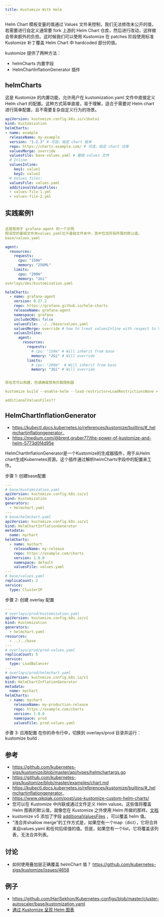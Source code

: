 ```yaml
---
title: Kustomize With Helm
---
```

Helm Chart 模板变量的值通过 Values 文件来控制，我们无法修改未公开的值，若需要进行自定义通常要 fork 上游的 Helm Chart 仓库，然后进行改动，这样做会带来额外的负担。这时候我们可以使用 Kustomize 在 patches 阶段使用标准 Kustomize 补丁覆盖 Helm Chart 中 hardcoded 部分的值。

kustomize 提供了两种方法：
- helmCharts 内置字段
- HelmChartInflationGenerator 插件

## helmCharts
这是 Kustomize 的内置功能，允许用户在 kustomization.yaml 文件中直接定义 Helm chart 的配置。这种方式简单直接，易于理解，适合于需要对 Helm chart 进行简单配置，且不需要复杂自定义行为的场景。

```yaml title: "base/kustomization.yaml"
apiVersion: kustomize.config.k8s.io/v1bata1
kind: Kustomization
helmCharts:
- name: example
  releaseName: my-example
  version: "1.2.3" # 可选，指定 chart 版本
  repo: https://charts.example.com/ # 可选，指定 chart 仓库
  valuesMerge: override
  valuesFile: base-values.yaml # 基础 values 文件
  # Inline
  valuesInline:
    key1: value1
    key2: value2
  # Values files:
  valuesFile: values.yaml
  additionalValuesFiles:
  - values-file-1.yml
  - values-file-2.yml
```


## 实践案例1

```yaml

这是我用于 grafana-agent 的一个示例
假设您的基础文件夹values.yaml位于基础文件夹中，其中包含所有所需的默认值。
base/values.yaml

agent:
  resources: 
    requests:
      cpu: "150m"
      memory: "256Mi"
    limits: 
      cpu: "200m"
      memory: "1Gi"
overlays/dev/kustomization.yaml

helmCharts:
  - name: grafana-agent
    version: 0.27.2
    repo: https://grafana.github.io/helm-charts
    releaseName: grafana-agent
    namespace: grafana
    includeCRDs: false
    valuesFile: ../../base/values.yaml
    valuesMerge: override # how to treat valuesInline with respect to Values. Legal values: ‘merge’, ‘override’, ‘replace’. Defaults to ‘override’.
    valuesInline:
      agent:
        resources: 
          requests:
            # cpu: "150m" # Will inherit from base
            memory: "2Gi" # Will override
          limits: 
            # cpu: "200m"  # Will inherit from base
            memory: "3Gi" # Will override


现在您可以构建，但请确保禁用负载限制器

kustomize build --enable-helm --load-restrictor=LoadRestrictionsNone > manifests.yaml

additionalValuesFiles??
```



## HelmChartInflationGenerator

- https://kubectl.docs.kubernetes.io/references/kustomize/builtins/#_helmchartinflationgenerator_
- https://medium.com/@brent.gruber77/the-power-of-kustomize-and-helm-5773d0f4d95e

HelmChartInflationGenerator是一个Kustomize的生成器插件，用于从Helm chart生成Kubernetes资源。这个插件通过解析helmCharts字段中的配置来工作。

步骤 1: 创建base配置
```yaml
---
# base/kustomization.yaml
apiVersion: kustomize.config.k8s.io/v1
kind: Kustomization
generators:
  - helmchart.yaml
---
# base/helmchart.yaml
apiVersion: kustomize.config.k8s.io/v1
kind: HelmChartInflationGenerator
metadata:
  name: mychart
helmCharts:
  - name: mychart
    releaseName: my-release
    repo: https://example.com/charts
    version: 1.0.0
    namespace: default
    valuesFile: values.yaml
---
# base/values.yaml
replicaCount: 2
service:
  type: ClusterIP
```
步骤 2: 创建 overlay 配置
```yaml
---
# overlays/prod/kustomization.yaml
apiVersion: kustomize.config.k8s.io/v1
kind: Kustomization
generators:
  - helmchart.yaml
resources:
  - ../../base
---
# overlays/prod/prod-values.yaml
replicaCount: 5
service:
  type: LoadBalancer
---
# overlays/prod/helmchart.yaml
apiVersion: kustomize.config.k8s.io/v1
kind: HelmChartInflationGenerator
metadata:
  name: mychart
helmCharts:
  - name: mychart
    releaseName: my-production-release
    repo: https://example.com/charts
    version: 1.0.0
    namespace: prod
    valuesFile: prod-values.yaml
```
步骤 3: 应用配置
在你的命令行中，切换到 overlays/prod 目录并运行：kustomize build .




## 参考

- https://github.com/kubernetes-sigs/kustomize/blob/master/api/types/helmchartargs.go
- https://github.com/kubernetes-sigs/kustomize/blob/master/examples/chart.md
- https://kubectl.docs.kubernetes.io/references/kustomize/builtins/#_helmchartinflationgenerator_
- https://www.qikqiak.com/post/use-kustomize-custom-helm-charts/
- 您可以在 Kustomize 中内联或通过文件定义 Helm valuse。这些值将覆盖 Helm 图表的默认值，就像您在 Kustomize 之外使用 Helm 所做的那样。[文档](https://kubectl.docs.kubernetes.io/references/kustomize/builtins/#_helmchartinflationgenerator_)
- kustomize v5 添加了字段 [additionalValuesFiles](https://stackoverflow.com/questions/76640403/kustomize-override-values-in-dependency-charts) ，可以覆盖 helm 值。
- “浅合并shallow merge”的工作方式是，如果您有一个map（dict），它将合并来自values.yaml 和任何后续值的值。但是，如果您有一个list，它将覆盖该列表，无法合并列表。

## 讨论
- 如何使用叠加层正确覆盖 helmChart 值？ https://github.com/kubernetes-sigs/kustomize/issues/4658
## 例子
- https://github.com/HariSekhon/Kubernetes-configs/blob/master/cluster-autoscaler/base/kustomization.yaml
- [通过 Kustomize 呈现 Helm 图表](https://cloud.google.com/anthos-config-management/docs/concepts/kustomize?hl=zh-cn)